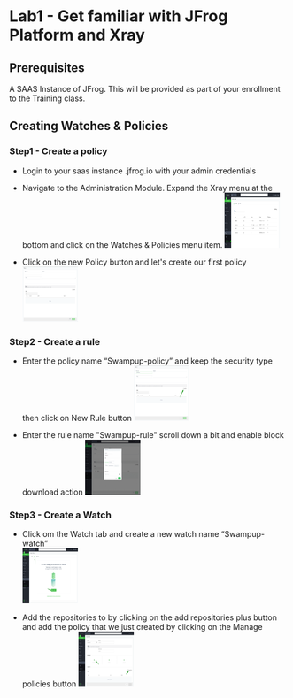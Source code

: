 # Lab1 - Get familiar with JFrog Platform and Xray

## Prerequisites
A SAAS Instance of JFrog. This will be provided as part of your enrollment to the Training class.

## Creating Watches & Policies

### Step1 - Create a policy 

- Login to your saas instance <XXXXX>.jfrog.io with  your admin credentials
- Navigate to the Administration Module. Expand the Xray menu at the bottom and click on the Watches & Policies menu item.
  <img src="/SU-201 Intro to DevSecOps with JFrog Xray/Lab1/images/1.png" alt="Watches & Policies tab" style="height: 100px; width:100px;"/>
  
- Click on the new Policy button and let's create our first policy
  <img src="SU-201 Intro to DevSecOps with JFrog Xray/Lab1/images/2.png" alt="New Policy" style="height: 100px; width:100px;"/>

### Step2 - Create a rule

- Enter the policy name “Swampup-policy” and keep the security type then click on New Rule button
  <img src="/SU-201 Intro to DevSecOps with JFrog Xray/Lab1/images/3.png" alt="New rule" style="height: 100px; width:100px;"/>

- Enter the rule name "Swampup-rule" scroll down a bit and enable block download action
  <img src="/SU-201 Intro to DevSecOps with JFrog Xray/Lab1/images/4.gif" alt="Rule configuration" style="height: 100px; width:100px;"/>

### Step3 - Create a Watch

-  Click om the Watch tab and create a new watch name “Swampup-watch”  
   <img src="/SU-201 Intro to DevSecOps with JFrog Xray/Lab1/images/5.png" alt="Create a watch" style="height: 100px; width:100px;"/>
   
-  Add the repositories to by clicking on the add repositories plus button and add the policy that we just created by clicking on the Manage policies button 
   <img src="/SU-201 Intro to DevSecOps with JFrog Xray/Lab1/images/6.png" alt="mame the repo" style="height: 100px; width:100px;"/>

